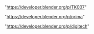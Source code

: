 "https://developer.blender.org/p/TK007"

"https://developer.blender.org/p/prima"

"https://developer.blender.org/p/digitech"

 
